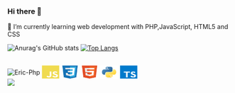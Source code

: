 ### Hi there 👋 
🌱 I’m currently learning web development with PHP,JavaScript, HTML5 and CSS

![Anurag's GitHub stats](https://github-readme-stats.vercel.app/api?username=Eri0c&show_icons=true&theme=radical)
[![Top Langs](https://github-readme-stats.vercel.app/api/top-langs/?username=Eri0c&layout=compact&theme=radical)](https://github.com/Eri0c/github-readme-stats)

<div style="display: inline_block"><br>
  <img align="center" alt="Eric-Php" height="50" width="50" src="https://cdn.jsdelivr.net/gh/devicons/devicon@latest/icons/php/php-plain.svg">
  <img align="center" alt="Eric-Js" height="30" width="40" src="https://raw.githubusercontent.com/devicons/devicon/master/icons/javascript/javascript-plain.svg">
  <img align="center" alt="Eric-CSS" height="30" width="40" src="https://raw.githubusercontent.com/devicons/devicon/master/icons/css3/css3-original.svg">
  <img align="center" alt="Eric-HTML" height="30" width="40" src="https://raw.githubusercontent.com/devicons/devicon/master/icons/html5/html5-original.svg">
  <img align="center" alt="Eric-Python" height="30" width="40" src="https://raw.githubusercontent.com/devicons/devicon/master/icons/python/python-original.svg">
  <img align="center" alt="Eric-Ts" height="30" width="40" src="https://raw.githubusercontent.com/devicons/devicon/master/icons/typescript/typescript-plain.svg">
  
</div>

<div> 
  <a href="https://www.linkedin.com/in/rafaella-ballerini-45875016a(https://www.linkedin.com/in/oericmoraes/)" target="_blank"><img src="https://img.shields.io/badge/-LinkedIn-%230077B5?style=for-the-badge&logo=linkedin&logoColor=white" target="_blank"></a> 
  
</div>
<!--

- 🔭 I’m currently working on ...
- 🌱 I’m currently learning ...
- 👯 I’m looking to collaborate on ...
- 🤔 I’m looking for help with ...
- 💬 Ask me about ...
- 📫 How to reach me: ...
- 😄 Pronouns: ...
- ⚡ Fun fact: ...
-->
